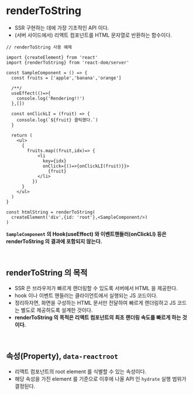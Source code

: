 # renderToString
- SSR 구현하는 데에 가장 기초적인 API 이다.
- (서버 사이드에서) 리액트 컴포넌트를 HTML 문자열로 반환하는 함수이다. 


```tsx
// renderToString 사용 예제

import {createElement} from 'react'
import {renderToString} from 'react-dom/server'

const SampleComponent = () => {
  const fruits = ['apple','banana','orange']

  /**/
  useEffect(()=>{
    console.log('Rendering!!')
  },[])

  const onClickLI = (fruit) => {
    console.log(`${fruit} 클릭했다.`)
  }
  
  return (
    <ul>
      {
        fruits.map((fruit,idx)=> {
            <li 
              key={idx} 
              onClick={()=>{onClickLI(fruit)}}>
                {fruit}
            </li>
          })
      }
    </ul>
  )
}

const htmlString = renderToString(
  createElement('div',{id: 'root'},<SampleComponent/>)
)
```

**`SampleComponent` 의 Hook(useEffect) 와 이벤트핸들러(onClickLI) 등은 renderToString 의 결과에 포함되지 않는다.**

<br/>

## renderToString 의 목적

- SSR 은 브라우저가 빠르게 랜더링할 수 있도록 서버에서 HTML 을 제공한다.
- hook 이나 이벤트 핸들러는 클라이언트에서 실행되는 JS 코드이다. 
- 정리하자면, 화면을 구성하는 HTML 문서만 전달하여 빠르게 랜더링하고 JS 코드는 별도로 제공하도록 설계한 것이다. 
- **renderToString 의 목적은 리액트 컴포넌트의 최초 랜더링 속도를 빠르게 하는 것이다.**

<br/>

## 속성(Property), `data-reactroot` 
- 리액트 컴포넌트의 root element 를 식별할 수 있는 속성이다.
- 해당 속성을 가진 element 를 기준으로 이후에 나올 API 인 `hydrate` 실행 범위가 결정된다.